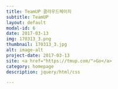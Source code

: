 ```yaml
---
title: TeamUP 클라우드페이지
subtitle: TeamUP
layout: default
modal-id: 6
date: 2017-03-13
img: 170313_3.png
thumbnail: 170313_3.jpg
alt: image-alt
project-date: 2017-03-13
site: <a href="https://tmup.com/">Go</a>
category: homepage
description: jquery/html/css

---
```

